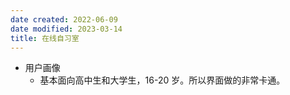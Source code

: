 ```yaml
---
date created: 2022-06-09
date modified: 2023-03-14
title: 在线自习室
---
```

- 用户画像
	- 基本面向高中生和大学生，16-20 岁。所以界面做的非常卡通。
